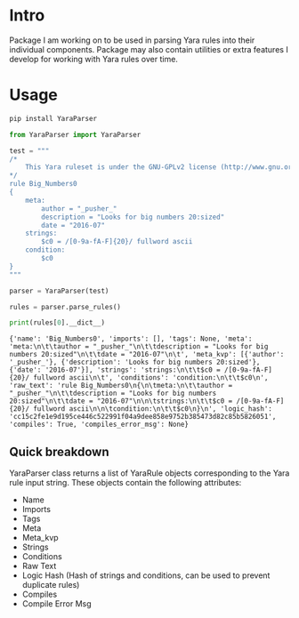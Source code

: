 # Intro

Package I am working on to be used in parsing Yara rules into their individual components. 
Package may also contain utilities or extra features I develop for working with Yara rules over time.

# Usage
```python
pip install YaraParser
```

```python
from YaraParser import YaraParser

test = """
/*
    This Yara ruleset is under the GNU-GPLv2 license (http://www.gnu.org/licenses/gpl-2.0.html) and open to any user or organization, as long as you use it under this license.
*/
rule Big_Numbers0
{
	meta:
		author = "_pusher_"
		description = "Looks for big numbers 20:sized"
		date = "2016-07"
	strings:
		$c0 = /[0-9a-fA-F]{20}/ fullword ascii
	condition:
		$c0
}
"""

parser = YaraParser(test)

rules = parser.parse_rules()

print(rules[0].__dict__)
```

```
{'name': 'Big_Numbers0', 'imports': [], 'tags': None, 'meta': 'meta:\n\t\tauthor = "_pusher_"\n\t\tdescription = "Looks for big numbers 20:sized"\n\t\tdate = "2016-07"\n\t', 'meta_kvp': [{'author': '_pusher_'}, {'description': 'Looks for big numbers 20:sized'}, {'date': '2016-07'}], 'strings': 'strings:\n\t\t$c0 = /[0-9a-fA-F]{20}/ fullword ascii\n\t', 'conditions': 'condition:\n\t\t$c0\n', 'raw_text': 'rule Big_Numbers0\n{\n\tmeta:\n\t\tauthor = "_pusher_"\n\t\tdescription = "Looks for big numbers 20:sized"\n\t\tdate = "2016-07"\n\n\tstrings:\n\t\t$c0 = /[0-9a-fA-F]{20}/ fullword ascii\n\n\tcondition:\n\t\t$c0\n}\n', 'logic_hash': 'cc15c2fe1e9d195ce446c522991f04a9dee858e9752b385473d82c85b5826051', 'compiles': True, 'compiles_error_msg': None}
```

## Quick breakdown
YaraParser class returns a list of YaraRule objects corresponding to the Yara rule input string.
These objects contain the following attributes:
- Name
- Imports
- Tags
- Meta
- Meta_kvp
- Strings
- Conditions
- Raw Text
- Logic Hash (Hash of strings and conditions, can be used to prevent duplicate rules)
- Compiles
- Compile Error Msg


